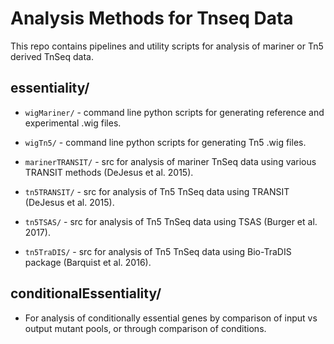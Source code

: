 # Analysis Methods for Tnseq Data
This repo contains pipelines and utility scripts for analysis of mariner or Tn5 derived TnSeq data.

## essentiality/

+ ```wigMariner/``` - command line python scripts for generating reference and experimental .wig files.

+ ```wigTn5/``` - command line python scripts for generating Tn5 .wig files.

+ ```marinerTRANSIT/``` - src for analysis of mariner TnSeq data using various TRANSIT methods (DeJesus et al. 2015).

+ ```tn5TRANSIT/``` - src for analysis of Tn5 TnSeq data using TRANSIT (DeJesus et al. 2015).

+ ```tn5TSAS/``` - src for analysis of Tn5 TnSeq data using TSAS (Burger et al. 2017).

+ ```tn5TraDIS/``` - src for analysis of Tn5 TnSeq data using Bio-TraDIS package (Barquist et al. 2016).

## conditionalEssentiality/

+ For analysis of conditionally essential genes by comparison of input vs output mutant pools, or through comparison of conditions.

